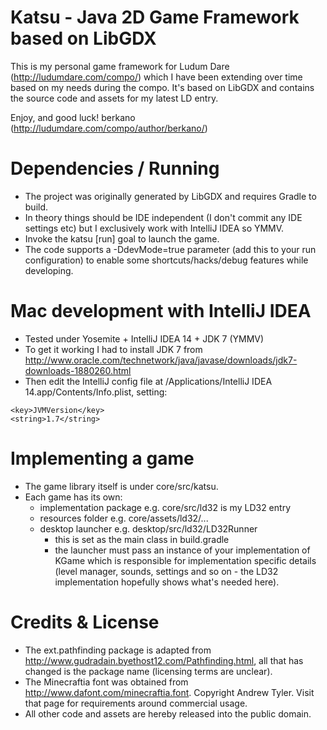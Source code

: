 # Katsu - Java 2D Game Framework based on LibGDX

This is my personal game framework for Ludum Dare (http://ludumdare.com/compo/)
which I have been extending over time based on my needs during the compo.
It's based on LibGDX and contains the source code and assets for my latest LD entry.

Enjoy, and good luck!
berkano (http://ludumdare.com/compo/author/berkano/)

# Dependencies / Running

- The project was originally generated by LibGDX and requires Gradle to build.
- In theory things should be IDE independent (I don't commit any IDE settings etc) but I exclusively work with IntelliJ IDEA so YMMV.
- Invoke the katsu \[run\] goal to launch the game.
- The code supports a -DdevMode=true parameter (add this to your run configuration) to enable some shortcuts/hacks/debug features while developing.

# Mac development with IntelliJ IDEA

- Tested under Yosemite + IntelliJ IDEA 14 + JDK 7 (YMMV)
- To get it working I had to install JDK 7 from http://www.oracle.com/technetwork/java/javase/downloads/jdk7-downloads-1880260.html
- Then edit the IntelliJ config file at /Applications/IntelliJ IDEA 14.app/Contents/Info.plist, setting:
```
<key>JVMVersion</key>
<string>1.7</string>
```

# Implementing a game

- The game library itself is under core/src/katsu.
- Each game has its own:
    - implementation package e.g. core/src/ld32 is my LD32 entry
    - resources folder e.g. core/assets/ld32/...
    - desktop launcher e.g. desktop/src/ld32/LD32Runner
        - this is set as the main class in build.gradle
        - the launcher must pass an instance of your implementation of KGame which is responsible for implementation specific details (level manager, sounds, settings and so on - the LD32 implementation hopefully shows what's needed here).

# Credits & License

- The ext.pathfinding package is adapted from http://www.gudradain.byethost12.com/Pathfinding.html, all that has changed is the package name (licensing terms are unclear).
- The Minecraftia font was obtained from http://www.dafont.com/minecraftia.font. Copyright Andrew Tyler. Visit that page for requirements around commercial usage.
- All other code and assets are hereby released into the public domain. 